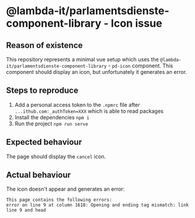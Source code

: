 # @lambda-it/parlamentsdienste-component-library - Icon issue 
## Reason of existence
This repository represents a minimal vue setup which uses the `@lambda-it/parlamentsdienste-component-library` - 
`pd-icon` component. This component should display an icon, but unfortunately it generates an error.

## Steps to reproduce
1. Add a personal access token to the `.npmrc` file after `...ithub.com:_authToken=XXX` which is able to read packages
2. Install the dependencies `npm i`
3. Run the project `npm run serve`

## Expected behaviour
The page should display the `cancel` icon.

## Actual behaviour
The icon doesn't appear and generates an error:
```
This page contains the following errors:
error on line 9 at column 1618: Opening and ending tag mismatch: link line 9 and head
```
